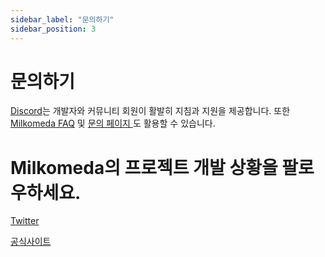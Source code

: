 ```yaml
---
sidebar_label: "문의하기"
sidebar_position: 3
---
```


# 문의하기

[Discord](https://discord.com/invite/dcspark)는 개발자와 커뮤니티 회원이 활발히 지침과 지원을 제공합니다. 또한 [Milkomeda FAQ](https://dcspark.gitbook.io/milkomeda/details/faq) 및 [ 문의 페이지 ](https://www.milkomeda.com/contact)도 활용할 수 있습니다.

# Milkomeda의 프로젝트 개발 상황을 팔로우하세요.

​[Twitter](https://twitter.com/Milkomeda_com)​

​[공식사이트](http://milkomeda.com/)​<!-- ​\[GitHub\](https://github.com/dcSpark/milkomeda-validator)​ -->
